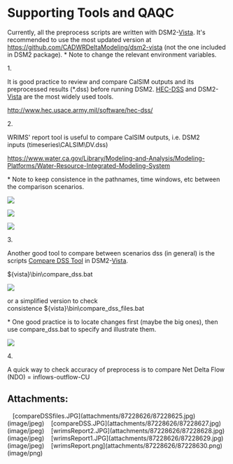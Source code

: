 # Supporting Tools and QAQC

Currently, all the preprocess scripts are written with
DSM2-[Vista](http://msb-confluence/display/DM/Vista). It's recommended
to use the most updated version at
<a href="https://github.com/CADWRDeltaModeling/dsm2-vista"
rel="nofollow">https://github.com/CADWRDeltaModeling/dsm2-vista</a> (not
the one included in DSM2 package). \* Note to change the relevant
environment variables.

1\.

It is good practice to review and compare CalSIM outputs and its
preprocessed results (\*.dss) before running DSM2.
[HEC-DSS](http://msb-confluence/display/DM/HEC+Manuals) and
DSM2-[Vista](http://msb-confluence/display/DM/Vista) are the most widely
used tools.

<a href="http://www.hec.usace.army.mil/software/hec-dss/"
rel="nofollow">http://www.hec.usace.army.mil/software/hec-dss/</a>

2\.

WRIMS' report tool is useful to compare CalSIM outputs, i.e. DSM2
inputs (timeseries\CALSIM\\DV.dss)

<a
href="https://www.water.ca.gov/Library/Modeling-and-Analysis/Modeling-Platforms/Water-Resource-Integrated-Modeling-System"
rel="nofollow">https://www.water.ca.gov/Library/Modeling-and-Analysis/Modeling-Platforms/Water-Resource-Integrated-Modeling-System</a>

\* Note to keep consistence in the pathnames, time windows, etc between
the comparison scenarios.

<img src="attachments/87228626/87228630.png"
data-image-src="attachments/87228626/87228630.png"
data-unresolved-comment-count="0" data-linked-resource-id="87228630"
data-linked-resource-version="1" data-linked-resource-type="attachment"
data-linked-resource-default-alias="wrimsReport.png"
data-base-url="http://msb-confluence"
data-linked-resource-content-type="image/png"
data-linked-resource-container-id="87228626"
data-linked-resource-container-version="1" />

<img src="attachments/87228626/87228629.jpg"
data-image-src="attachments/87228626/87228629.jpg"
data-unresolved-comment-count="0" data-linked-resource-id="87228629"
data-linked-resource-version="1" data-linked-resource-type="attachment"
data-linked-resource-default-alias="wrimsReport1.JPG"
data-base-url="http://msb-confluence"
data-linked-resource-content-type="image/jpeg"
data-linked-resource-container-id="87228626"
data-linked-resource-container-version="1" />

<img src="attachments/87228626/87228628.jpg"
data-image-src="attachments/87228626/87228628.jpg"
data-unresolved-comment-count="0" data-linked-resource-id="87228628"
data-linked-resource-version="1" data-linked-resource-type="attachment"
data-linked-resource-default-alias="wrimsReport2.JPG"
data-base-url="http://msb-confluence"
data-linked-resource-content-type="image/jpeg"
data-linked-resource-container-id="87228626"
data-linked-resource-container-version="1" />

  

  

3\.

Another good tool to compare between scenarios dss (in general) is the
scripts [Compare DSS
Tool](http://msb-confluence/display/DM/Compare+DSS+Tool) in
DSM2-[Vista](http://msb-confluence/display/DM/Vista).

${vista}\bin\compare_dss.bat

<img src="attachments/87228626/87228627.jpg"
data-image-src="attachments/87228626/87228627.jpg"
data-unresolved-comment-count="0" data-linked-resource-id="87228627"
data-linked-resource-version="1" data-linked-resource-type="attachment"
data-linked-resource-default-alias="compareDSS.JPG"
data-base-url="http://msb-confluence"
data-linked-resource-content-type="image/jpeg"
data-linked-resource-container-id="87228626"
data-linked-resource-container-version="1" />

or a simplified version to check
consistence ${vista}\bin\compare_dss_files.bat

\* One good practice is to locate changes first (maybe the big ones),
then use compare_dss.bat to specify and illustrate them.

<img src="attachments/87228626/87228625.jpg"
data-image-src="attachments/87228626/87228625.jpg"
data-unresolved-comment-count="0" data-linked-resource-id="87228625"
data-linked-resource-version="1" data-linked-resource-type="attachment"
data-linked-resource-default-alias="compareDSSfiles.JPG"
data-base-url="http://msb-confluence"
data-linked-resource-content-type="image/jpeg"
data-linked-resource-container-id="87228626"
data-linked-resource-container-version="1" />

  

4\.

A quick way to check accuracy of preprocess is to compare Net Delta Flow
(NDO) = inflows-outflow-CU

  

  

## Attachments:

<img src="images/icons/bullet_blue.gif" width="8" height="8" />
[compareDSSfiles.JPG](attachments/87228626/87228625.jpg) (image/jpeg)  
<img src="images/icons/bullet_blue.gif" width="8" height="8" />
[compareDSS.JPG](attachments/87228626/87228627.jpg) (image/jpeg)  
<img src="images/icons/bullet_blue.gif" width="8" height="8" />
[wrimsReport2.JPG](attachments/87228626/87228628.jpg) (image/jpeg)  
<img src="images/icons/bullet_blue.gif" width="8" height="8" />
[wrimsReport1.JPG](attachments/87228626/87228629.jpg) (image/jpeg)  
<img src="images/icons/bullet_blue.gif" width="8" height="8" />
[wrimsReport.png](attachments/87228626/87228630.png) (image/png)  
